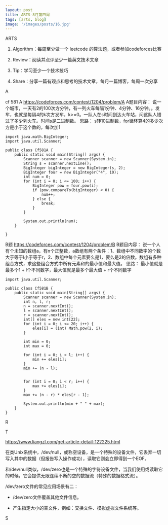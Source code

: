 ```yaml
---
layout: post
title: ARTS-8月第四周
tags: [arts, blog]
image: '/images/posts/16.jpg'
---
```


ARTS

1. Algorithm：每周至少做一个 leetcode 的算法题，或者参加codeforces比赛

2. Review：阅读并点评至少一篇英文技术文章

3. Tip：学习至少一个技术技巧

4. Share：分享一篇有观点和思考的技术文章，每月一篇博客，每周一次分享



A

cf 581 A
https://codeforces.com/contest/1204/problem/A
A题目内容：
说一个城市，一天有2的100次方分钟，有一列火车每隔1分钟、4分钟、16分钟。。发车，也就是每隔4的k次方发车，k>=0。一队人在s时间到达火车站，问这队人错过了多少列火车。时间s是二进制数。
思路：
s转10进制数，for循环算4的多少次方是小于这个数的，每次加1

```
import java.math.BigInteger;
import java.util.Scanner;

public class Cf581A {
	public static void main(String[] args) {
		Scanner scanner = new Scanner(System.in);
		String s = scanner.nextLine();
		BigInteger bigInteger = new BigInteger(s, 2);
		BigInteger four = new BigInteger("4", 10);
		int num = 0;
		for (int i = 0; i <= 100; i++) {
			BigInteger pow = four.pow(i);
			if (pow.compareTo(bigInteger) < 0) {
				num++;
			} else {
				break;
			}
		}

		System.out.println(num);
	}

}

```
B题
https://codeforces.com/contest/1204/problem/B
B题目内容：
说一个人有个未知的数组a，有n个正整数，a数组有两个条件：1、数组中不同数字的个数大于等于l小于等于r，2、数组中每个元素要么是1，要么是2的倍数。数组有多种组合方式，求这些组合方式中所有元素和的最小值和最大值。
思路：
最小值就是最多个1 + l个不同数字，最大值就是最多个最大值 + r个不同数字

```
import java.util.Scanner;

public class Cf581B {
	public static void main(String[] args) {
		Scanner scanner = new Scanner(System.in);
		int n, l, r;
		n = scanner.nextInt();
		l = scanner.nextInt();
		r = scanner.nextInt();
		int[] eles = new int[22];
		for (int i = 0; i <= 20; i++) {
			eles[i] = (int) Math.pow(2, i);
		}

		int min = 0;
		int max = 0;

		for (int i = 0; i < l; i++) {
			min += eles[i];
		}
		min += (n - l);


		for (int i = 0; i < r; i++) {
			max += eles[i];
		}
		max += (n - r) * eles[r - 1];

		System.out.println(min + " " + max);
	}
}
```



R



T

https://www.liangzl.com/get-article-detail-122225.html

在类Unix系统中，/dev/null，或称空设备，是一个特殊的设备文件，它丢弃一切写入其中的数据（但报告写入操作成功），读取它则会立即得到一个EOF。

和/dev/null类似，/dev/zero也是一个特殊的字符设备文件，当我们使用或读取它的时候，它会提供无限连续不断的空的数据流（特殊的数据格式流）。

/dev/zero文件的常见应用场景有二：

- /dev/zero文件覆盖其他文件信息。

- 产生指定大小的空文件，例如：交换文件、模拟虚拟文件系统等。


S


